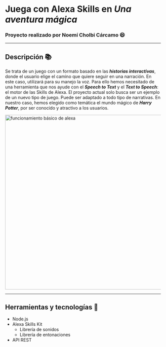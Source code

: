 # Juega con Alexa Skills en ***Una aventura mágica***

### Proyecto realizado por Noemí Cholbi Cárcamo 😄

---

## Descripción 📚

Se trata de un juego con un formato basado en las ***historias interactivas***, donde el usuario elige el camino que quiere seguir en una narración. En este caso, utilizará  para su manejo la voz. Para ello hemos necesitado de una herramienta que nos ayude con el ***Speech to Text*** y el ***Text to Speech***: el motor de las Skills de Alexa. El proyecto actual solo busca ser un ejemplo de un nuevo tipo de juego. Puede ser adaptado a todo tipo de narrativas. En nuestro caso, hemos elegido como temática el mundo mágico de ***Harry Potter***, por ser conocido y atractivo a los usuarios.

<img src=https://img.elo7.com.br/product/main/3970924/suporte-echo-dot-pomo-de-ouro-alexa-4-geracao-minnie.jpg alt="funcionamiento básico de alexa" width="580px" height="566px" aling="center"/>

---

## Herramientas y tecnologías :robot:
- Node.js
- Alexa Skills Kit 
  - Librería de sonidos
  - Librería de entonaciones 
- API REST
